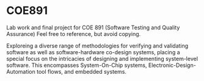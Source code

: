# COE891
Lab work and final project for COE 891 (Software Testing and Quality Assurance) Feel free to reference, but avoid copying.

Exploreing a diverse range of methodologies for verifying and validating software as well as software-hardware co-design systems, placing a special focus on the intricacies of designing and implementing system-level software. This encompasses System-On-Chip systems, Electronic-Design-Automation tool flows, and embedded systems.
